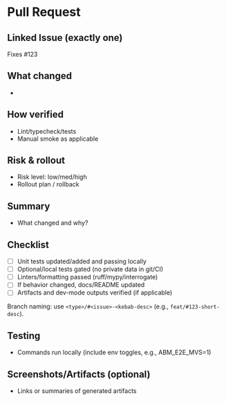# Pull Request

## Linked Issue (exactly one)

Fixes #123

## What changed

-

## How verified

- Lint/typecheck/tests
- Manual smoke as applicable

## Risk & rollout

- Risk level: low/med/high
- Rollout plan / rollback

## Summary

- What changed and why?

## Checklist

- [ ] Unit tests updated/added and passing locally
- [ ] Optional/local tests gated (no private data in git/CI)
- [ ] Linters/formatting passed (ruff/mypy/interrogate)
- [ ] If behavior changed, docs/README updated
- [ ] Artifacts and dev-mode outputs verified (if applicable)

Branch naming: use `<type>/#<issue>-<kebab-desc>` (e.g., `feat/#123-short-desc`).

## Testing

- Commands run locally (include env toggles, e.g., ABM_E2E_MVS=1)

## Screenshots/Artifacts (optional)

- Links or summaries of generated artifacts
